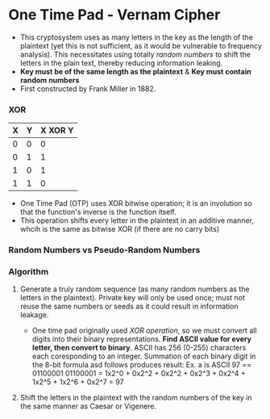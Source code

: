 # One Time Pad - Vernam Cipher
* This cryptosystem uses as many letters in the key as the length of the plaintext (yet this is not sufficient, as it would be vulnerable to frequency analysis). This necessitates using totally *random numbers* to shift the letters in the plain text, thereby reducing information leaking.
* **Key must be of the same length as the plaintext** & **Key must contain random numbers**
* First constructed by Frank Miller in 1882.

### XOR
| X | Y | X XOR Y |
|---|---|---------|
| 0 | 0 |    0    |
| 0 | 1 |    1    |
| 1 | 0 |    1    |
| 1 | 1 |    0    |

* One Time Pad (OTP) uses XOR bitwise operation; it is an involution so that the function's inverse is the function itself.
* This operation shifts every letter in the plaintext in an additive manner, whcih is the same as bitwise XOR (if there are no carry bits)

### Random Numbers vs Pseudo-Random Numbers

### Algorithm
1. Generate a truly random sequence (as many random numbers as the letters in the plaintext). Private key will only be used once; must not reuse the same numbers or seeds as it could result in information leakage.
    * One time pad originally used *XOR operation*, so we must convert all digits into their binary representations. **Find ASCII value for every letter, then convert to binary**. ASCII has 256 (0-255) characters each coresponding to an integer. Summation of each binary digit in the 8-bit formula asd follows produces result:
    Ex. a is ASCII 97 == 01100001
    01100001 = 1x2^0 + 0x2^2 + 0x2^2 + 0x2^3 + 0x2^4 + 1x2^5 + 1x2^6 + 0x2^7 = 97


2. Shift the letters in the plaintext with the random numbers of the key in the same manner as Caesar or Vigenere.